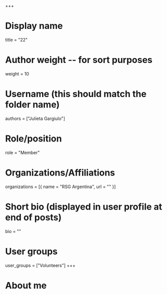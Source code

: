 +++
# Display name
title = "22"

# Author weight -- for sort purposes
weight = 10

# Username (this should match the folder name)
authors = ["Julieta Gargiulo"]

# Role/position
role = "Member"

# Organizations/Affiliations
organizations = [{ name = "RSG Argentina", url = "" }]

# Short bio (displayed in user profile at end of posts)
bio = ""

# User groups
user_groups = ["Volunteers"]
+++

# About me
